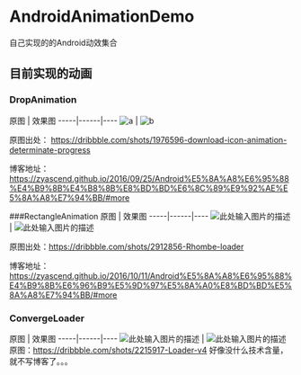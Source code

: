 # AndroidAnimationDemo
自己实现的的Android动效集合


## 目前实现的动画

### DropAnimation
原图 | 效果图 
-----|------|----
![a][1]     | ![b][2]

原图出处： https://dribbble.com/shots/1976596-download-icon-animation-determinate-progress  

博客地址：https://zyascend.github.io/2016/09/25/Android%E5%8A%A8%E6%95%88%E4%B9%8B%E4%B8%8B%E8%BD%BD%E6%8C%89%E9%92%AE%E5%8A%A8%E7%94%BB/#more

###RectangleAnimation
原图 | 效果图 
-----|------|----
![此处输入图片的描述][3]    | ![此处输入图片的描述][4]

原图出处：https://dribbble.com/shots/2912856-Rhombe-loader  

博客地址：https://zyascend.github.io/2016/10/11/Android%E5%8A%A8%E6%95%88%E4%B9%8B%E6%96%B9%E5%9D%97%E5%8A%A0%E8%BD%BD%E5%8A%A8%E7%94%BB/#more

### ConvergeLoader
原图 | 效果图 
-----|------|----
![此处输入图片的描述][5]    | ![此处输入图片的描述][6]
原图：https://dribbble.com/shots/2215917-Loader-v4
好像没什么技术含量，就不写博客了。。。



  [1]: https://d13yacurqjgara.cloudfront.net/users/2726/screenshots/1976596/download3_dribbble.gif
  [2]: http://ww2.sinaimg.cn/mw690/85a30f1djw1f862ydz6h0g20ac0hs45a.gif
  [3]: https://d13yacurqjgara.cloudfront.net/users/563824/screenshots/2912856/fluid-5.gif
  [4]: http://ww1.sinaimg.cn/mw690/85a30f1djw1f9m19m1tf5g20bg0jc41g.gif
  [5]: https://d13yacurqjgara.cloudfront.net/users/255512/screenshots/2215917/animation.gif
  [6]: http://ww3.sinaimg.cn/mw690/85a30f1djw1f9m19ner6wg20be0hwwkb.gif
